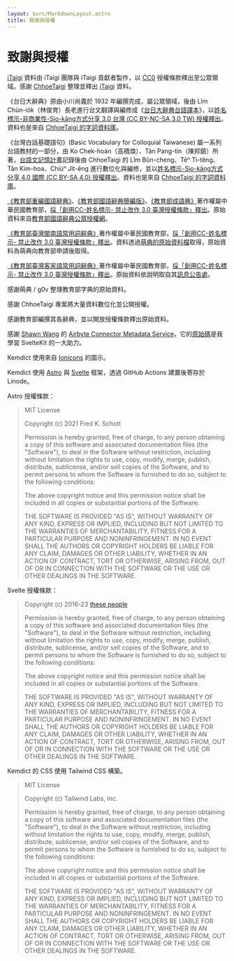 ```yaml
---
layout: $src/MarkdownLayout.astro
title: 致謝與授權
---
```


# 致謝與授權

[iTaigi](https://itaigi.tw) 資料由 iTaigi 團隊與 iTaigi 貢獻者製作，以 [CC0](https://itaigi.tw/hokbu) 授權條款釋出至公眾領域。感謝 [ChhoeTaigi](https://chhoe.taigi.info/) 整理並釋出 [iTaigi](https://github.com/ChhoeTaigi/ChhoeTaigiDatabase#7-2016-itaigi華台對照典) 資料。

《台日大辭典》原由小川尚義於 1932 年編撰完成，屬公眾領域，後由 Lîm Chùn-io̍k（林俊育）長老進行台文翻譯與編修成《[台日大辭典台語譯本](https://taigi.fhl.net/dict/)》，以[姓名標示-非商業性-Sio-kâng方式分享 3.0 台灣 (CC BY-NC-SA 3.0 TW) 授權釋出](https://github.com/ChhoeTaigi/ChhoeTaigiDatabase#2-1932-台日大辭典台譯版)。資料也是來自 [ChhoeTaigi 的字詞資料庫](https://github.com/ChhoeTaigi/ChhoeTaigiDatabase)。

《台灣白話基礎語句》(Basic Vocabulary for Colloquial Taiwanese) 屬一系列台語教材的一部分，由 Ko Chek-hoàn（高積煥）、Tân Pang-tìn（陳邦鎮）所著，[台語文記憶計畫](http://ip194097.ntcu.edu.tw/memory/TGB/)記錄後由 ChhoeTaigi 的 Lîm Bûn-cheng、Tēⁿ Tì-têng、Tân Kim-hoa、Chiúⁿ Ji̍t-êng 進行數位化與編修，並以[姓名標示-Sio-kâng方式分享 4.0 國際 (CC BY-SA 4.0) 授權釋出](https://github.com/ChhoeTaigi/ChhoeTaigiDatabase#8-1956-台灣白話基礎語句)。資料也是來自 [ChhoeTaigi 的字詞資料庫](https://github.com/ChhoeTaigi/ChhoeTaigiDatabase)。

[《教育部重編國語辭典》](https://dict.revised.moe.edu.tw/)、[《教育部國語辭典簡編版》](https://dict.concised.moe.edu.tw)、[《教育部成語典》](https://dict.idioms.moe.edu.tw)著作權屬中華民國教育部，[採「創用CC-姓名標示- 禁止改作 3.0 臺灣授權條款」釋出](https://language.moe.gov.tw/001/Upload/Files/site_content/M0001/respub/index.html)。原始資料來自[教育部國語辭典公眾授權網](https://language.moe.gov.tw/001/Upload/Files/site_content/M0001/respub/index.html)。

[《教育部臺灣閩南語常用詞辭典》](https://twblg.dict.edu.tw/)著作權屬中華民國教育部，[採「創用CC-姓名標示- 禁止改作 3.0 臺灣授權條款」釋出](https://twblg.dict.edu.tw/holodict_new/compile1_6_1.jsp)。資料透過[萌典的原始資料檔](https://github.com/g0v/moedict-data-twblg)取得，原始資料為萌典向教育部申請後取得。

[《教育部臺灣客家語常用詞辭典》](https://hakkadict.moe.edu.tw/)著作權屬中華民國教育部，[採「創用CC-姓名標示- 禁止改作 3.0 臺灣授權條款」釋出](https://hakkadict.moe.edu.tw/cgi-bin/gs32/gsweb.cgi/ccd=zXiQtS/description?id=MSA00000041&opt=opt2)。原始資料依說明取自其[訊息公告處](https://hakkadict.moe.edu.tw/cgi-bin/gs32/gsweb.cgi/ccd=zXiQtS/newsearch?&menuid=gsnews)。

感謝萌典 / g0v 整理教育部字典的原始資料。

感謝 ChhoeTaigi 專案將大量資料數位化並公開授權。

感謝教育部編撰其各辭典，並以開放授權條款釋出原始資料。

感謝 [Shawn Wang](https://www.swyx.io/) 的 [Airbyte Connector Metadata Service](https://airbyte-metadata.netlify.app/)，它的[原始碼](https://github.com/airbytehq/mvp-cms/)是我學習 SvelteKit 的一大助力。

Kemdict 使用來自 [Ionicons](https://github.com/ionic-team/ionicons) 的圖示。

Kemdict 使用 [Astro](https://astro.build) 與 [Svelte](https://svelte.dev) 框架，透過 GitHub Actions 建置後寄存於 Linode。

Astro 授權條款：

> MIT License
>
> Copyright (c) 2021 Fred K. Schott
>
> Permission is hereby granted, free of charge, to any person obtaining a copy
> of this software and associated documentation files (the "Software"), to deal
> in the Software without restriction, including without limitation the rights
> to use, copy, modify, merge, publish, distribute, sublicense, and/or sell
> copies of the Software, and to permit persons to whom the Software is
> furnished to do so, subject to the following conditions:
>
> The above copyright notice and this permission notice shall be included in all
> copies or substantial portions of the Software.
>
> THE SOFTWARE IS PROVIDED "AS IS", WITHOUT WARRANTY OF ANY KIND, EXPRESS OR
> IMPLIED, INCLUDING BUT NOT LIMITED TO THE WARRANTIES OF MERCHANTABILITY,
> FITNESS FOR A PARTICULAR PURPOSE AND NONINFRINGEMENT. IN NO EVENT SHALL THE
> AUTHORS OR COPYRIGHT HOLDERS BE LIABLE FOR ANY CLAIM, DAMAGES OR OTHER
> LIABILITY, WHETHER IN AN ACTION OF CONTRACT, TORT OR OTHERWISE, ARISING FROM,
> OUT OF OR IN CONNECTION WITH THE SOFTWARE OR THE USE OR OTHER DEALINGS IN THE
> SOFTWARE.

Svelte 授權條款：

> Copyright (c) 2016-23 [these people](https://github.com/sveltejs/svelte/graphs/contributors)
>
> Permission is hereby granted, free of charge, to any person obtaining a copy of this software and associated documentation files (the "Software"), to deal in the Software without restriction, including without limitation the rights to use, copy, modify, merge, publish, distribute, sublicense, and/or sell copies of the Software, and to permit persons to whom the Software is furnished to do so, subject to the following conditions:
>
> The above copyright notice and this permission notice shall be included in all copies or substantial portions of the Software.
>
> THE SOFTWARE IS PROVIDED "AS IS", WITHOUT WARRANTY OF ANY KIND, EXPRESS OR IMPLIED, INCLUDING BUT NOT LIMITED TO THE WARRANTIES OF MERCHANTABILITY, FITNESS FOR A PARTICULAR PURPOSE AND NONINFRINGEMENT. IN NO EVENT SHALL THE AUTHORS OR COPYRIGHT HOLDERS BE LIABLE FOR ANY CLAIM, DAMAGES OR OTHER LIABILITY, WHETHER IN AN ACTION OF CONTRACT, TORT OR OTHERWISE, ARISING FROM, OUT OF OR IN CONNECTION WITH THE SOFTWARE OR THE USE OR OTHER DEALINGS IN THE SOFTWARE.

Kemdict 的 CSS 使用 Tailwind CSS 構築。

> MIT License
>
> Copyright (c) Tailwind Labs, Inc.
>
> Permission is hereby granted, free of charge, to any person obtaining a copy
> of this software and associated documentation files (the "Software"), to deal
> in the Software without restriction, including without limitation the rights
> to use, copy, modify, merge, publish, distribute, sublicense, and/or sell
> copies of the Software, and to permit persons to whom the Software is
> furnished to do so, subject to the following conditions:
>
> The above copyright notice and this permission notice shall be included in all
> copies or substantial portions of the Software.
>
> THE SOFTWARE IS PROVIDED "AS IS", WITHOUT WARRANTY OF ANY KIND, EXPRESS OR
> IMPLIED, INCLUDING BUT NOT LIMITED TO THE WARRANTIES OF MERCHANTABILITY,
> FITNESS FOR A PARTICULAR PURPOSE AND NONINFRINGEMENT. IN NO EVENT SHALL THE
> AUTHORS OR COPYRIGHT HOLDERS BE LIABLE FOR ANY CLAIM, DAMAGES OR OTHER
> LIABILITY, WHETHER IN AN ACTION OF CONTRACT, TORT OR OTHERWISE, ARISING FROM,
> OUT OF OR IN CONNECTION WITH THE SOFTWARE OR THE USE OR OTHER DEALINGS IN THE
> SOFTWARE.
